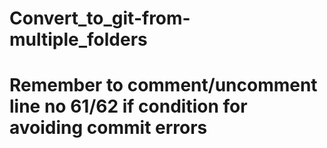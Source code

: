 # Convert_to_git-from-multiple_folders

# Remember to comment/uncomment line no 61/62 if condition for avoiding commit errors
